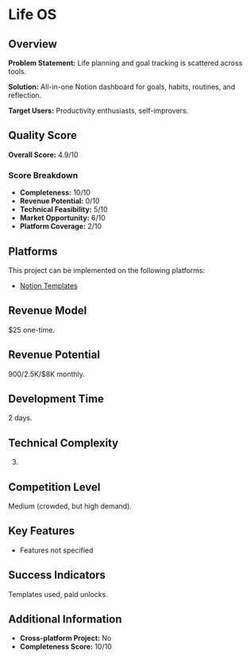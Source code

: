 # Life OS

## Overview
**Problem Statement:** Life planning and goal tracking is scattered across tools.

**Solution:** All-in-one Notion dashboard for goals, habits, routines, and reflection.

**Target Users:** Productivity enthusiasts, self-improvers.

## Quality Score
**Overall Score:** 4.9/10

### Score Breakdown
- **Completeness:** 10/10
- **Revenue Potential:** 0/10
- **Technical Feasibility:** 5/10
- **Market Opportunity:** 6/10
- **Platform Coverage:** 2/10

## Platforms
This project can be implemented on the following platforms:
- [Notion Templates](./platforms/notion-templates/)

## Revenue Model
$25 one-time.

## Revenue Potential
$900/$2.5K/$8K monthly.

## Development Time
2 days.

## Technical Complexity
3.

## Competition Level
Medium (crowded, but high demand).

## Key Features
- Features not specified

## Success Indicators
Templates used, paid unlocks.

## Additional Information
- **Cross-platform Project:** No
- **Completeness Score:** 10/10
